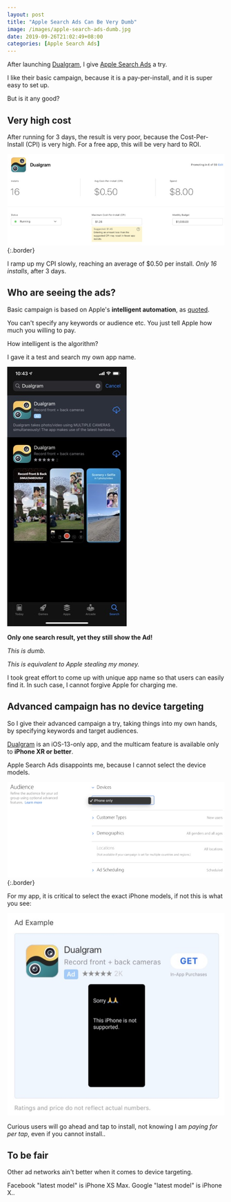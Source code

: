 ```yaml
---
layout: post
title: "Apple Search Ads Can Be Very Dumb"
image: /images/apple-search-ads-dumb.jpg
date: 2019-09-26T21:02:49+08:00
categories: [Apple Search Ads]
---
```


After launching [Dualgram](https://www.producthunt.com/posts/dualgram), I give [Apple Search Ads](https://searchads.apple.com/) a try.

I like their basic campaign, because it is a pay-per-install, and it is super easy to set up.

But is it any good?

## Very high cost

After running for 3 days, the result is very poor, because the Cost-Per-Install (CPI) is very high. For a free app, this will be very hard to ROI.

![](/images/apple-search-app-basic-campaign.jpg){:.border}

I ramp up my CPI slowly, reaching an average of $0.50 per install. _Only 16 installs_, after 3 days.

## Who are seeing the ads?

Basic campaign is based on Apple's **intelligent automation**, as [quoted](https://searchads.apple.com/basic/help/overview/).

You can't specify any keywords or audience etc. You just tell Apple how much you willing to pay.

How intelligent is the algorithm?

I gave it a test and search my own app name.

![](/images/search-own-app.jpg)

**Only one search result, yet they still show the Ad!**

_This is dumb._

_This is equivalent to Apple stealing my money._

I took great effort to come up with unique app name so that users can easily find it. In such case, I cannot forgive Apple for charging me.

## Advanced campaign has no device targeting

So I give their advanced campaign a try, taking things into my own hands, by specifying keywords and target audiences.

[Dualgram](https://dualgram.com) is an iOS-13-only app, and the multicam feature is available only to **iPhone XR or better**.

Apple Search Ads disappoints me, because I cannot select the device models.

![](/images/audience-targeting.jpg){:.border}

For my app, it is critical to select the exact iPhone models, if not this is what you see:

![](/images/apple-ad-demo-display-2.jpg)

Curious users will go ahead and tap to install, not knowing I am _paying for per tap_, even if you cannot install..

## To be fair

Other ad networks ain't better when it comes to device targeting.

Facebook "latest model" is iPhone XS Max. Google "latest model" is iPhone X..
